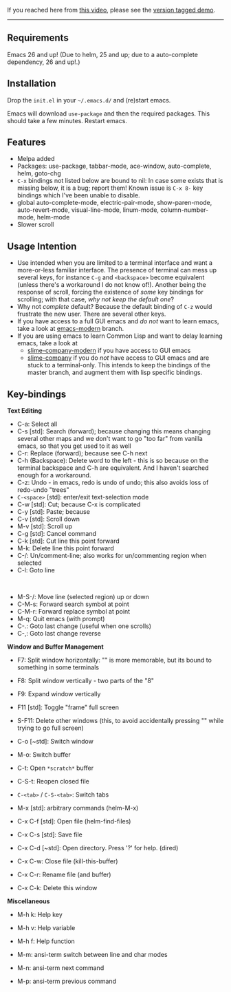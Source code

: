 If you reached here from [this video](https://www.youtube.com/watch?v=GJ4i10U_zzg), please
see the [version tagged demo](https://github.com/digikar99/emacs-noob/tree/demo).

***

## Requirements

Emacs 26 and up! (Due to helm, 25 and up; due to a auto-complete dependency, 26 and up!.)

## Installation

Drop the `init.el` in your `~/.emacs.d/` and (re)start emacs.

Emacs will download `use-package` and then the required packages. This should take
a few minutes. Restart emacs.

## Features

- Melpa added
- Packages: use-package, tabbar-mode, ace-window, auto-complete, helm, goto-chg
- `C-x` bindings not listed below are bound to nil: In case some exists that is missing below, it is a bug; report them! Known issue is `C-x 8-` key bindings which I've been unable to disable.
- global auto-complete-mode, electric-pair-mode, show-paren-mode, auto-revert-mode, visual-line-mode, linum-mode, column-number-mode, helm-mode
- Slower scroll

## Usage Intention

- Use intended when you are limited to a terminal interface and want a more-or-less familiar interface. The presence of terminal can mess up several keys, for instance `C-g` and `<backspace>` become equivalent (unless there's a workaround I do not know of!). Another being the response of scroll, forcing the existence of *some* key bindings for scrolling; with that case, *why not keep the default one*?
- Why not *complete* default? Because the default binding of `C-z` would frustrate the new user. There are several other keys.
- If you have access to a full GUI emacs and *do not* want to learn emacs, take a look at [emacs-modern](https://github.com/digikar99/emacs-noob/tree/emacs-modern) branch.
- If you are using emacs to learn Common Lisp and want to delay learning emacs, take a look at
    - [slime-company-modern](https://github.com/digikar99/emacs-noob/tree/slime-company-modern) if you have access to GUI emacs
    - [slime-company](https://github.com/digikar99/emacs-noob/tree/slime-company) if you do *not* have access to GUI emacs and are stuck to a terminal-only. This intends to keep the bindings of the master branch, and augment them with lisp specific bindings.

## Key-bindings

**Text Editing**

- C-a: Select all
- C-s [std]: Search (forward); because changing this means changing several other maps
and we don't want to go "too far" from vanilla emacs, so that you get used to it as well
- C-r: Replace (forward); because see C-h next
- C-h (Backspace): Delete word to the left - this is so because on the terminal backspace
and C-h are equivalent. And I haven't searched enough for a workaround.
- C-z: Undo - in emacs, redo is undo of undo; this also avoids loss of redo-undo "trees"
- `C-<space>` [std]: enter/exit text-selection mode
- C-w [std]: Cut; because C-x is complicated
- C-y [std]: Paste; because
- C-v [std]: Scroll down
- M-v [std]: Scroll up
- C-g [std]: Cancel command
- C-k [std]: Cut line this point forward
- M-k: Delete line this point forward
- C-/: Un/comment-line; also works for un/commenting region when selected
- C-l: Goto line

<br/>

- M-S-<up>/<down>: Move line (selected region) up or down
- C-M-s: Forward search symbol at point
- C-M-r: Forward replace symbol at point
- M-q: Quit emacs (with prompt)
- C-.: Goto last change (useful when one scrolls)
- C-,: Goto last change reverse


**Window and Buffer Management**

- F7: Split window horizontally: "<f10>" is more memorable, but its bound to something
in some terminals
- F8: Split window vertically - two parts of the "8"
- F9: Expand window vertically
- F11 [std]: Toggle "frame" full screen
- S-F11: Delete other windows (this, to avoid accidentally pressing "<f11>" while
trying to go full screen)
- C-o [~std]: Switch window
- M-o: Switch buffer

- C-t: Open `*scratch*` buffer
- C-S-t: Reopen closed file
- `C-<tab>` / `C-S-<tab>`: Switch tabs
- M-x [std]: arbitrary commands (helm-M-x)
- C-x C-f [std]: Open file (helm-find-files)
- C-x C-s [std]: Save file
- C-x C-d [~std]: Open directory. Press '?' for help. (dired)
- C-x C-w: Close file (kill-this-buffer)
- C-x C-r: Rename file (and buffer)
- C-x C-k: Delete this window

**Miscellaneous**

- M-h k: Help key
- M-h v: Help variable
- M-h f: Help function

- M-m: ansi-term switch between line and char modes
- M-n: ansi-term next command
- M-p: ansi-term previous command
